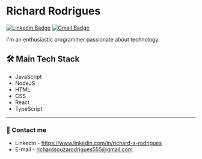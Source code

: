 # Richard Rodrigues

[![Linkedin Badge](https://img.shields.io/badge/-Richard%20Rodrigues-0845a6?style=flat-square&logo=Linkedin&logoColor=white&link=https://www.linkedin.com/in/richard-s-rodrigues/)](https://www.linkedin.com/in/richard-s-rodrigues/) 
[![Gmail Badge](https://img.shields.io/badge/-richardsouzarodrigues555@gmail.com-0845a6?style=flat-square&logo=Gmail&logoColor=white&link=mailto:richardsouzarodrigues555@gmail.com)](mailto:richardsouzarodrigues555@gmail.com)

I'm an enthusiastic programmer passionate about technology.

<p align='center'>
 
  <p align='left'>
   <h2>🛠 Main Tech Stack</h2>
   <ul>
    <li>JavaScript</li>
    <li>NodeJS</li>
    <li>HTML</li>
    <li>CSS</li>
    <li>React</li>
    <li>TypeScript</li>
   </ul>
  <p>
  
</p>
<hr>

### 💬 Contact me
- Linkedin - <a href='https://www.linkedin.com/in/richard-s-rodrigues'>https://www.linkedin.com/in/richard-s-rodrigues</a>
- E-mail - richardsouzarodrigues555@gmail.com


